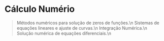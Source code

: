 <h1> Cálculo Numério </h1>

> Métodos numéricos para solução de zeros de funções.\n
> Sistemas de equações lineares e ajuste de curvas.\n
> Integração Numérica.\n
> Solução numérica de equações diferenciais.\n
